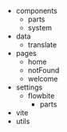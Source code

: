 - components
  - parts
  - system
- data
  - translate
- pages
  - home
  - notFound
  - welcome
- settings
  - flowbite
    - parts
- vite
- utils
